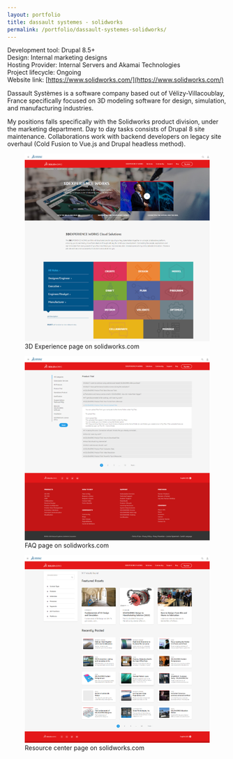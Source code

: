 ```yaml
---
layout: portfolio
title: dassault systemes - solidworks
permalink: /portfolio/dassault-systemes-solidworks/
---
```


Development tool: Drupal 8.5+  
Design: Internal marketing designs  
Hosting Provider: Internal Servers and Akamai Technologies  
Project lifecycle: Ongoing  
Website link: [https://www.solidworks.com/](https://www.solidworks.com/)   

Dassault Systèmes is a software company based out of Vélizy-Villacoublay, France specifically focused on 3D modeling software for design, simulation, and manufacturing industries.

My positions falls specifically with the Solidworks product division, under the marketing department. Day to day tasks consists of Drupal 8 site maintenance. Collaborations work with backend developers on legacy site overhaul (Cold Fusion to Vue.js and Drupal headless method).

<figure>
  <img src="/img/full/dassault-systemes/solidworks/ds-page-3dexperience-1.jpg" alt="dassault systemes website 3d experience page">	
  <figcaption>3D Experience page on solidworks.com</figcaption>
</figure>

<figure>
  <img src="/img/full/dassault-systemes/solidworks/ds-page-faq.jpg" alt="dassault systemes website faq page">	
  <figcaption>FAQ page on solidworks.com</figcaption>
</figure>

<figure>
  <img src="/img/full/dassault-systemes/solidworks/ds-page-resource-center-1.jpg" alt="dassault systemes website resource center page">	
  <figcaption>Resource center page on solidworks.com</figcaption>
</figure>